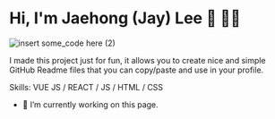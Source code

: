 # Hi, I'm Jaehong (Jay) Lee 👋 👨‍💻

![insert some_code here (2)](https://github.com/user-attachments/assets/d7176146-8e15-425b-89b0-5062473d6a21)

I made this project just for fun, it allows you to create nice and simple GitHub Readme files that you can copy/paste and use in your profile.

Skills: VUE JS / REACT / JS / HTML / CSS

- 🔭 I’m currently working on this page. 




